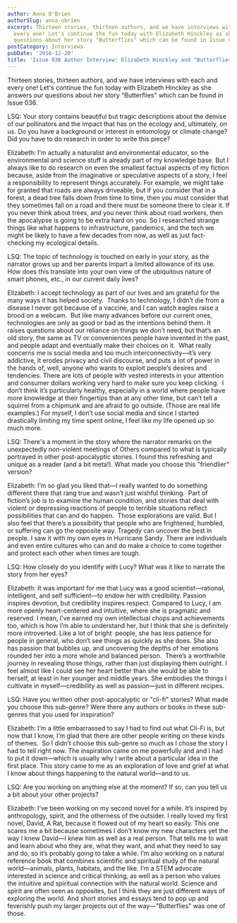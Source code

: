 ```yaml
---
author: Anna O'Brien
authorSlug: anna-obrien
excerpt: Thirteen stories, thirteen authors, and we have interviews with each and
  every one! Let's continue the fun today with Elizabeth Hinckley as she answers our
  questions about her story "Butterflies" which can be found in Issue 036...
postCategory: Interviews
pubDate: '2018-12-20'
title: 'Issue 036 Author Interview: Elizabeth Hinckley and "Butterflies"'
---
```

Thirteen stories, thirteen authors, and we have interviews with each and every one! Let's continue the fun today with Elizabeth Hinckley as she answers our questions about her story "Butterflies" which can be found in Issue 036.

LSQ: Your story contains beautiful but tragic descriptions about the demise of our pollinators and the impact that has on the ecology and, ultimately, on us. Do you have a background or interest in entomology or climate change? Did you have to do research in order to write this piece?

Elizabeth: I’m actually a naturalist and environmental educator, so the environmental and science stuff is already part of my knowledge base. But I always like to do research on even the smallest factual aspects of my fiction because, aside from the imaginative or speculative aspects of a story, I feel a responsibility to represent things accurately. For example, we might take for granted that roads are always driveable, but if you consider that in a forest, a dead tree falls down from time to time, then you must consider that they sometimes fall on a road and there must be someone there to clear it. If you never think about trees, and you never think about road workers, then the apocalypse is going to be extra hard on you. So I researched strange things like what happens to infrastructure, pandemics, and the tech we might be likely to have a few decades from now, as well as just fact-checking my ecological details.

LSQ: The topic of technology is touched on early in your story, as the narrator grows up and her parents impart a limited allowance of its use. How does this translate into your own view of the ubiquitous nature of smart phones, etc., in our current daily lives?

Elizabeth: I accept technology as part of our lives and am grateful for the many ways it has helped society.  Thanks to technology, I didn’t die from a disease I never got because of a vaccine, and I can watch eagles raise a brood on a webcam.  But like many advances before our current ones, technologies are only as good or bad as the intentions behind them. It raises questions about our reliance on things we don’t need, but that’s an old story, the same as TV or conveniences people have invented in the past, and people adapt and eventually make their choices on it.  What really concerns me is social media and too much interconnectivity—it’s very addictive, it erodes privacy and civil discourse, and puts a lot of power in the hands of, well, anyone who wants to exploit people’s desires and tendencies. There are lots of people with vested interests in your attention and consumer dollars working very hard to make sure you keep clicking.  I don’t think it’s particularly healthy, especially in a world where people have more knowledge at their fingertips than at any other time, but can’t tell a squirrel from a chipmunk and are afraid to go outside. (Those are real life examples.) For myself, I don’t use social media and since I started drastically limiting my time spent online, I feel like my life opened up so much more.

LSQ: There's a moment in the story where the narrator remarks on the unexpectedly non-violent meetings of Others compared to what is typically portrayed in other post-apocalyptic stories. I found this refreshing and unique as a reader (and a bit meta!). What made you choose this "friendlier" version?

Elizabeth: I’m so glad you liked that—I really wanted to do something different there that rang true and wasn’t just wishful thinking.  Part of fiction’s job is to examine the human condition, and stories that deal with violent or depressing reactions of people to terrible situations reflect possibilities that can and do happen.  Those explorations are valid. But I also feel that there’s a possibility that people who are frightened, humbled, or suffering can go the opposite way. Tragedy can uncover the best in people. I saw it with my own eyes in Hurricane Sandy. There are individuals and even entire cultures who can and do make a choice to come together and protect each other when times are tough.

LSQ: How closely do you identify with Lucy? What was it like to narrate the story from her eyes?

Elizabeth: It was important for me that Lucy was a good scientist—rational, intelligent, and self sufficient—to endow her with credibility. Passion inspires devotion, but credibility inspires respect. Compared to Lucy, I am more openly heart-centered and intuitive, where she is pragmatic and reserved. I mean, I’ve earned my own intellectual chops and achievements too, which is how I’m able to understand her, but I think that she is definitely more introverted. Like a lot of bright  people, she has less patience for people in general, who don’t see things as quickly as she does. She also has passion that bubbles up, and uncovering the depths of her emotions rounded her into a more whole and balanced person.  There’s a worthwhile journey in revealing those things, rather than just displaying them outright. I feel almost like I could see her heart better than she would be able to herself, at least in her younger and middle years. She embodies the things I cultivate in myself—credibility as well as passion—just in different recipes.

LSQ: Have you written other post-apocalyptic or "cli-fi" stories? What made you choose this sub-genre? Were there any authors or books in these sub-genres that you used for inspiration?

Elizabeth: I’m a little embarrassed to say I had to find out what Cli-Fi is, but now that I know, I’m glad that there are other people writing on these kinds of themes.  So I didn’t choose this sub-genre so much as I chose the story I had to tell right now. The inspiration came on me powerfully and and I had to put it down—which is usually why I write about a particular idea in the first place. This story came to me as an exploration of love and grief at what I know about things happening to the natural world—and to us.

LSQ: Are you working on anything else at the moment? If so, can you tell us a bit about your other projects?

Elizabeth: I’ve been working on my second novel for a while. It’s inspired by anthropology, spirit, and the otherness of the outsider. I really loved my first novel, David, A Rat, because it flowed out of my heart so easily. This one scares me a bit because sometimes I don’t know my new characters yet the way I knew David—I knew him as well as a real person. That tells me to wait and learn about who they are, what they want, and what they need to say and do, so it’s probably going to take a while. I’m also working on a natural reference book that combines scientific and spiritual study of the natural world—animals, plants, habitats, and the like. I’m a STEM advocate interested in science and critical thinking, as well as a person who values the intuitive and spiritual connection with the natural world. Science and spirit are often seen as opposites, but I think they are just different ways of exploring the world. And short stories and essays tend to pop up and feverishly push my larger projects out of the way—"Butterflies" was one of those.